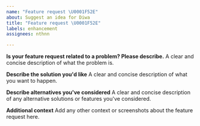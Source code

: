 ```yaml
---
name: "Feature request \U0001F52E"
about: Suggest an idea for Diwa
title: "Feature request \U0001F52E"
labels: enhancement
assignees: nthnn

---
```


**Is your feature request related to a problem? Please describe.**
A clear and concise description of what the problem is.

**Describe the solution you'd like**
A clear and concise description of what you want to happen.

**Describe alternatives you've considered**
A clear and concise description of any alternative solutions or features you've considered.

**Additional context**
Add any other context or screenshots about the feature request here.